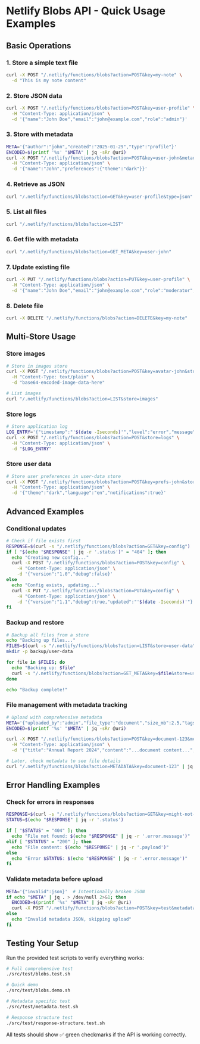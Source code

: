 # Netlify Blobs API - Quick Usage Examples

## Basic Operations

### 1. Store a simple text file
```bash
curl -X POST "/.netlify/functions/blobs?action=POST&key=my-note" \
  -d "This is my note content"
```

### 2. Store JSON data
```bash
curl -X POST "/.netlify/functions/blobs?action=POST&key=user-profile" \
  -H "Content-Type: application/json" \
  -d '{"name":"John Doe","email":"john@example.com","role":"admin"}'
```

### 3. Store with metadata
```bash
META='{"author":"john","created":"2025-01-29","type":"profile"}'
ENCODED=$(printf '%s' "$META" | jq -sRr @uri)
curl -X POST "/.netlify/functions/blobs?action=POST&key=user-john&metadata=$ENCODED" \
  -H "Content-Type: application/json" \
  -d '{"name":"John","preferences":{"theme":"dark"}}'
```

### 4. Retrieve as JSON
```bash
curl "/.netlify/functions/blobs?action=GET&key=user-profile&type=json"
```

### 5. List all files
```bash
curl "/.netlify/functions/blobs?action=LIST"
```

### 6. Get file with metadata
```bash
curl "/.netlify/functions/blobs?action=GET_META&key=user-john"
```

### 7. Update existing file
```bash
curl -X PUT "/.netlify/functions/blobs?action=PUT&key=user-profile" \
  -H "Content-Type: application/json" \
  -d '{"name":"John Doe","email":"john@example.com","role":"moderator","updated":"2025-01-29"}'
```

### 8. Delete file
```bash
curl -X DELETE "/.netlify/functions/blobs?action=DELETE&key=my-note"
```

## Multi-Store Usage

### Store images
```bash
# Store in images store
curl -X POST "/.netlify/functions/blobs?action=POST&key=avatar-john&store=images" \
  -H "Content-Type: text/plain" \
  -d "base64-encoded-image-data-here"

# List images
curl "/.netlify/functions/blobs?action=LIST&store=images"
```

### Store logs
```bash
# Store application log
LOG_ENTRY='{"timestamp":"'$(date -Iseconds)'","level":"error","message":"Database connection failed","details":"Connection timeout after 30s"}'
curl -X POST "/.netlify/functions/blobs?action=POST&store=logs" \
  -H "Content-Type: application/json" \
  -d "$LOG_ENTRY"
```

### Store user data
```bash
# Store user preferences in user-data store
curl -X POST "/.netlify/functions/blobs?action=POST&key=prefs-john&store=user-data" \
  -H "Content-Type: application/json" \
  -d '{"theme":"dark","language":"en","notifications":true}'
```

## Advanced Examples

### Conditional updates
```bash
# Check if file exists first
RESPONSE=$(curl -s "/.netlify/functions/blobs?action=GET&key=config")
if [ "$(echo "$RESPONSE" | jq -r '.status')" = "404" ]; then
  echo "Creating new config..."
  curl -X POST "/.netlify/functions/blobs?action=POST&key=config" \
    -H "Content-Type: application/json" \
    -d '{"version":"1.0","debug":false}'
else
  echo "Config exists, updating..."
  curl -X PUT "/.netlify/functions/blobs?action=PUT&key=config" \
    -H "Content-Type: application/json" \
    -d '{"version":"1.1","debug":true,"updated":"'$(date -Iseconds)'"}'
fi
```

### Backup and restore
```bash
# Backup all files from a store
echo "Backing up files..."
FILES=$(curl -s "/.netlify/functions/blobs?action=LIST&store=user-data" | jq -r '.payload[].key')
mkdir -p backup/user-data

for file in $FILES; do
  echo "Backing up: $file"
  curl -s "/.netlify/functions/blobs?action=GET_META&key=$file&store=user-data" > "backup/user-data/$file.json"
done

echo "Backup complete!"
```

### File management with metadata tracking
```bash
# Upload with comprehensive metadata
META='{"uploaded_by":"admin","file_type":"document","size_mb":2.5,"tags":["important","public"],"expiry":"2025-12-31"}'
ENCODED=$(printf '%s' "$META" | jq -sRr @uri)

curl -X POST "/.netlify/functions/blobs?action=POST&key=document-123&metadata=$ENCODED" \
  -H "Content-Type: application/json" \
  -d '{"title":"Annual Report 2024","content":"...document content...","pages":45}'

# Later, check metadata to see file details
curl "/.netlify/functions/blobs?action=METADATA&key=document-123" | jq '.payload.metadata'
```

## Error Handling Examples

### Check for errors in responses
```bash
RESPONSE=$(curl -s "/.netlify/functions/blobs?action=GET&key=might-not-exist")
STATUS=$(echo "$RESPONSE" | jq -r '.status')

if [ "$STATUS" = "404" ]; then
  echo "File not found: $(echo "$RESPONSE" | jq -r '.error.message')"
elif [ "$STATUS" = "200" ]; then
  echo "File content: $(echo "$RESPONSE" | jq -r '.payload')"
else
  echo "Error $STATUS: $(echo "$RESPONSE" | jq -r '.error.message')"
fi
```

### Validate metadata before upload
```bash
META='{"invalid":json}'  # Intentionally broken JSON
if echo "$META" | jq . > /dev/null 2>&1; then
  ENCODED=$(printf '%s' "$META" | jq -sRr @uri)
  curl -X POST "/.netlify/functions/blobs?action=POST&key=test&metadata=$ENCODED" -d "data"
else
  echo "Invalid metadata JSON, skipping upload"
fi
```

## Testing Your Setup

Run the provided test scripts to verify everything works:

```bash
# Full comprehensive test
./src/test/blobs.test.sh

# Quick demo
./src/test/blobs.demo.sh

# Metadata specific test
./src/test/metadata.test.sh

# Response structure test
./src/test/response-structure.test.sh
```

All tests should show ✅ green checkmarks if the API is working correctly.
